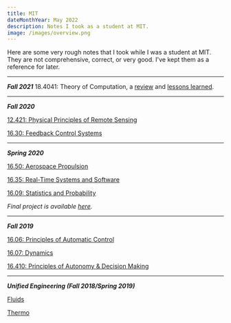 ```yaml
---
title: MIT
dateMonthYear: May 2022
description: Notes I took as a student at MIT.
image: /images/overview.png
---
```


Here are some very rough notes that I took while I was a student at MIT. They are not comprehensive, correct, or very good. I've kept them as a reference for later.

_____
***Fall 2021***
18.4041: Theory of Computation, a [review](https://drive.google.com/file/d/1MEgCkIZCnYmychtd_Dy2_iMNnPwvCYUN/view?usp=share_link) and [lessons learned](https://drive.google.com/file/d/1szLOeqfB1Ku-xRACwHipo6CO0vCIinSk/view?usp=sharing).
_____

***Fall 2020*** 

[12.421: Physical Principles of Remote Sensing](https://drive.google.com/file/d/14t-Wg5PrfBeBpr5uxd-Og3ErAoj-x46Q/view?usp=sharing)

[16.30: Feedback Control Systems](https://drive.google.com/file/d/1TSF82cqdql5D_QAopdANhvvouunVJ5zA/view?usp=share_link) 

_____

***Spring 2020*** 

[16.50: Aerospace Propulsion](https://drive.google.com/file/d/1iGcCekg-CzGEOdik82fa906eUgzFJdI3/view?usp=share_link) 

[16.35: Real-Time Systems and Software](https://drive.google.com/file/d/15lM3xG_MGw0Xq2bW4iNyApz_NoPfLgvw/view?usp=share_link) 

[16.09: Statistics and Probability](https://drive.google.com/file/d/1iv5hMnD8VSkLJo5pgGjY6zMC7LTX6dEv/view?usp=share_link) 

*Final project is available [here](https://github.com/deliastephens/1609-finalproject).*

____
***Fall 2019***

[16.06: Principles of Automatic Control](https://drive.google.com/file/d/1ylxG08qMHSLrknArHm8HrqyXzzRi_YhI/view?usp=share_link)

[16.07: Dynamics](https://drive.google.com/file/d/1jywI-KE7Q65NoxhyOgZ9qyj5lHafi_kh/view?usp=share_link)

[16.410: Principles of Autonomy \& Decision Making](https://drive.google.com/file/d/11k-7YozpgBNhC0qyJqLXN42mnzMRoi-4/view?usp=share_link)

____
***Unified Engineering (Fall 2018/Spring 2019)***

[Fluids](https://drive.google.com/file/d/12Br1epygJ16GSoVUy2PiVd459m5vf2JE/view?usp=share_link)

[Thermo](https://drive.google.com/file/d/1jT8Pan5PyyrXCWjhEq_rVLfHbVbVdVun/view?usp=share_link)





